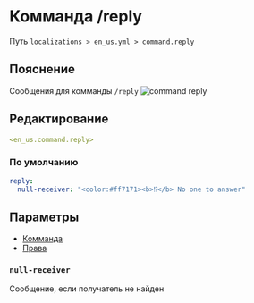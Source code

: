 # Комманда /reply
Путь `localizations > en_us.yml > command.reply`

## Пояснение
Сообщения для комманды `/reply`
![command reply](/commandreply.png)

## Редактирование
```yaml
<en_us.command.reply>
```

### По умолчанию
```yaml
reply:
  null-receiver: "<color:#ff7171><b>⁉</b> No one to answer"
```

## Параметры

- [Комманда](/docs/command/reply/)
- [Права](/docs/permission/command/reply/)

### `null-receiver`

Сообщение, если получатель не найден


